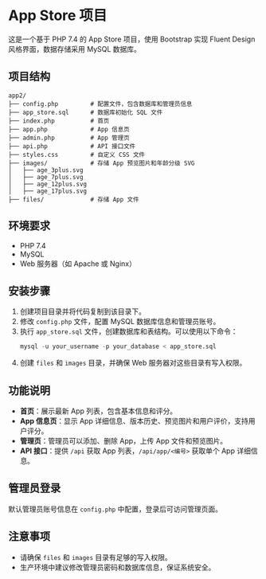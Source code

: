 # App Store 项目

这是一个基于 PHP 7.4 的 App Store 项目，使用 Bootstrap 实现 Fluent Design 风格界面，数据存储采用 MySQL 数据库。

## 项目结构
```
app2/
├── config.php         # 配置文件，包含数据库和管理员信息
├── app_store.sql      # 数据库初始化 SQL 文件
├── index.php          # 首页
├── app.php            # App 信息页
├── admin.php          # App 管理页
├── api.php            # API 接口文件
├── styles.css         # 自定义 CSS 文件
├── images/            # 存储 App 预览图片和年龄分级 SVG
│   ├── age_3plus.svg
│   ├── age_7plus.svg
│   ├── age_12plus.svg
│   ├── age_17plus.svg
├── files/             # 存储 App 文件
```

## 环境要求
- PHP 7.4
- MySQL
- Web 服务器（如 Apache 或 Nginx）

## 安装步骤
1. 创建项目目录并将代码复制到该目录下。
2. 修改 `config.php` 文件，配置 MySQL 数据库信息和管理员账号。
3. 执行 `app_store.sql` 文件，创建数据库和表结构。可以使用以下命令：
   ```sql
   mysql -u your_username -p your_database < app_store.sql
   ```
4. 创建 `files` 和 `images` 目录，并确保 Web 服务器对这些目录有写入权限。

## 功能说明
- **首页**：展示最新 App 列表，包含基本信息和评分。
- **App 信息页**：显示 App 详细信息、版本历史、预览图片和用户评价，支持用户评分。
- **管理页**：管理员可以添加、删除 App，上传 App 文件和预览图片。
- **API 接口**：提供 `/api` 获取 App 列表，`/api/app/<编号>` 获取单个 App 详细信息。

## 管理员登录
默认管理员账号信息在 `config.php` 中配置，登录后可访问管理页面。

## 注意事项
- 请确保 `files` 和 `images` 目录有足够的写入权限。
- 生产环境中建议修改管理员密码和数据库信息，保证系统安全。